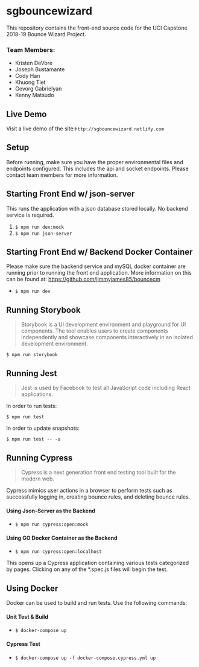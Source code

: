 # sgbouncewizard

This repository contains the front-end source code for the UCI Capstone 2018-19 Bounce Wizard Project.

### Team Members:

- Kristen DeVore
- Joseph Bustamante
- Cody Han
- Khuong Tiet
- Gevorg Gabrielyan
- Kenny Matsudo

## Live Demo

Visit a live demo of the site:`http://sgbouncewizard.netlify.com`

## Setup

Before running, make sure you have the proper environmental files and endpoints configured. This includes the api and socket endpoints. Please contact team members for more information.

## Starting Front End w/ json-server

This runs the application with a json database stored locally. No backend service is required.

1. `$ npm run dev:mock`
2. `$ npm run json-server`

## Starting Front End w/ Backend Docker Container

Please make sure the backend service and mySQL docker container are running prior to running the front end application. More information on this can be found at: https://github.com/jimmyjames85/bouncecm

- `$ npm run dev`

## Running Storybook

> Storybook is a UI development environment and playground for UI components. The tool enables users to create components independently and showcase components interactively in an isolated development environment.

`$ npm run storybook`

## Running Jest

> Jest is used by Facebook to test all JavaScript code including React applications.

In order to run tests:

`$ npm run test`

In order to update snapshots:

`$ npm run test -- -u`

## Running Cypress

> Cypress is a next generation front end testing tool built for the modern web.

Cypress mimics user actions in a browser to perform tests such as successfully logging in, creating bounce rules, and deleting bounce rules.

#### Using Json-Server as the Backend

- `$ npm run cypress:open:mock`

#### Using GO Docker Container as the Backend

- `$ npm run cypress:open:localhost`

This opens up a Cypress application containing various tests categorized by pages. Clicking on any of the \*.spec.js files will begin the test.

## Using Docker

Docker can be used to build and run tests. Use the following commands:

#### Unit Test & Build

- `$ docker-compose up`

#### Cypress Test

- `$ docker-compose up -f docker-compose.cypress.yml up`
